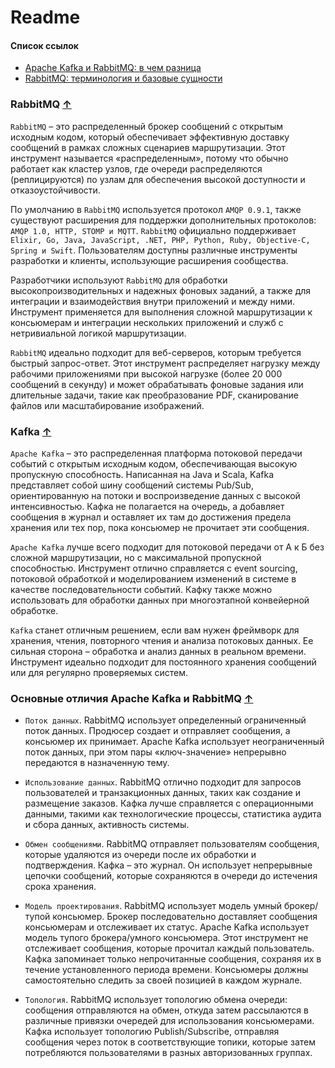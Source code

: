 # Readme

#### Список ссылок

- [Apache Kafka и RabbitMQ: в чем разница](https://habr.com/ru/company/southbridge/blog/666326/)
- [RabbitMQ: терминология и базовые сущности](https://habr.com/ru/company/southbridge/blog/703060/)


### RabbitMQ [&uarr;](#Readme)

`RabbitMQ` – это распределенный брокер сообщений с открытым исходным кодом, который обеспечивает эффективную доставку
сообщений в рамках сложных сценариев маршрутизации. Этот инструмент называется «распределенным», потому что обычно
работает как кластер узлов, где очереди распределяются (реплицируются) по узлам для обеспечения высокой доступности и
отказоустойчивости.

По умолчанию в `RabbitMQ` используется протокол `AMQP 0.9.1`, также существуют расширения для поддержки дополнительных
протоколов: `AMQP 1.0, HTTP, STOMP и MQTT`. `RabbitMQ` официально поддерживает `Elixir, Go, Java, JavaScript, .NET, PHP,
Python, Ruby, Objective-C, Spring и Swift`. Пользователям доступны различные инструменты разработки и клиенты,
использующие расширения сообщества.

Разработчики используют `RabbitMQ` для обработки высокопроизводительных и надежных фоновых заданий, а также для интеграции
и взаимодействия внутри приложений и между ними. Инструмент применяется для выполнения сложной маршрутизации к
консьюмерам и интеграции нескольких приложений и служб с нетривиальной логикой маршрутизации.

`RabbitMQ` идеально подходит для веб-серверов, которым требуется быстрый запрос-ответ. Этот инструмент распределяет
нагрузку между рабочими приложениями при высокой нагрузке (более 20 000 сообщений в секунду) и может обрабатывать
фоновые задания или длительные задачи, такие как преобразование PDF, сканирование файлов или масштабирование
изображений.

### Kafka [&uarr;](#Readme)

`Apache Kafka` – это распределенная платформа потоковой передачи событий с открытым исходным кодом, обеспечивающая высокую
пропускную способность. Написанная на Java и Scala, Kafka представляет собой шину сообщений системы Pub/Sub,
ориентированную на потоки и воспроизведение данных с высокой интенсивностью. Кафка не полагается на очередь, а добавляет
сообщения в журнал и оставляет их там до достижения предела хранения или тех пор, пока консьюмер не прочитает эти
сообщения.

`Apache Kafka` лучше всего подходит для потоковой передачи от А к Б без сложной маршрутизации, но с максимальной
пропускной способностью. Инструмент отлично справляется с event sourcing, потоковой обработкой и моделированием
изменений в системе в качестве последовательности событий. Кафку также можно использовать для обработки данных при
многоэтапной конвейерной обработке.

`Kafka` станет отличным решением, если вам нужен фреймворк для хранения, чтения, повторного чтения и анализа потоковых
данных. Ее сильная сторона – обработка и анализ данных в реальном времени. Инструмент идеально подходит для постоянного
хранения сообщений или для регулярно проверяемых систем.

### Основные отличия Apache Kafka и RabbitMQ [&uarr;](#Readme)

- `Поток данных`. RabbitMQ использует определенный ограниченный поток данных. Продюсер создает и отправляет сообщения, а консьюмер их принимает. Apache Kafka использует неограниченный поток данных, при этом пары «ключ-значение» непрерывно передаются в назначенную тему.

- `Использование данных`. RabbitMQ отлично подходит для запросов пользователей и транзакционных данных, таких как создание и размещение заказов. Кафка лучше справляется с операционными данными, такими как технологические процессы, статистика аудита и сбора данных, активность системы.

- `Обмен сообщениями`. RabbitMQ отправляет пользователям сообщения, которые удаляются из очереди после их обработки и подтверждения. Кафка – это журнал. Он использует непрерывные цепочки сообщений, которые сохраняются в очереди до истечения срока хранения.

- `Модель проектирования`. RabbitMQ использует модель умный брокер/тупой консьюмер. Брокер последовательно доставляет сообщения консьюмерам и отслеживает их статус. Apache Kafka использует модель тупого брокера/умного консьюмера. Этот инструмент не отслеживает сообщения, которые прочитал каждый пользователь. Кафка запоминает только непрочитанные сообщения, сохраняя их в течение установленного периода времени. Консьюмеры должны самостоятельно следить за своей позицией в каждом журнале.

- `Топология`. RabbitMQ использует топологию обмена очереди: сообщения отправляются на обмен, откуда затем рассылаются в различные привязки очередей для использования консьюмерами. Кафка использует топологию Publish/Subscribe, отправляя сообщения через поток в соответствующие топики, которые затем потребляются пользователями в разных авторизованных группах.
